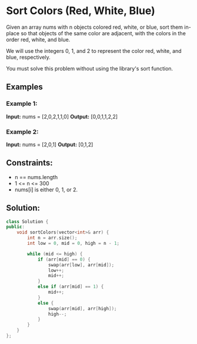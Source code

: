 # Sort Colors (Red, White, Blue)

Given an array nums with n objects colored red, white, or blue, sort them in-place so that objects of the same color are adjacent, with the colors in the order red, white, and blue.

We will use the integers 0, 1, and 2 to represent the color red, white, and blue, respectively.

You must solve this problem without using the library's sort function.

## Examples

### Example 1:

**Input:** nums = [2,0,2,1,1,0]
**Output:** [0,0,1,1,2,2]

### Example 2:

**Input:** nums = [2,0,1]
**Output:** [0,1,2]

## Constraints:

- n == nums.length
- 1 <= n <= 300
- nums[i] is either 0, 1, or 2.

## Solution:

```cpp
class Solution {
public:
    void sortColors(vector<int>& arr) {
        int n = arr.size();
        int low = 0, mid = 0, high = n - 1; 

        while (mid <= high) {
            if (arr[mid] == 0) {
                swap(arr[low], arr[mid]);
                low++;
                mid++;
            }
            else if (arr[mid] == 1) {
                mid++;
            }
            else {
                swap(arr[mid], arr[high]);
                high--;
            }
        }
    }
};